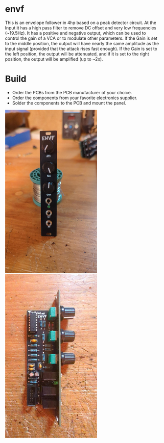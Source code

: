 # envf
This is an envelope follower in 4hp based on a peak detector circuit. At the Input it has a high pass filter to remove DC offset and very low frequencies (~19.5Hz).
It has a positive and negative output, which can be used to control the gain of a VCA or to modulate other parameters.
If the Gain is set to the middle position, the output will have nearly the same amplitude as the input signal (provided that the attack rises fast enough). If the Gain is set to the left position, the output will be attenuated, and if it is set to the right position, the output will be amplified (up to ~2x).

# Build
- Order the PCBs from the PCB manufacturer of your choice.
- Order the components from your favorite electronics supplier.
- Solder the components to the PCB and mount the panel.

<img src="Images/front.jpeg" width="300">
<img src="Images/side.jpeg" width="300">